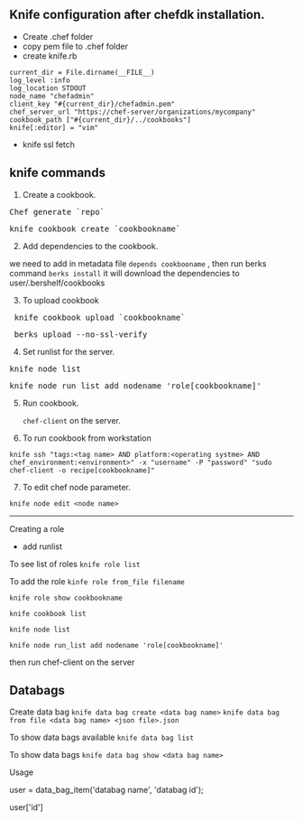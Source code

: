 ## Knife configuration after chefdk installation. 
- Create .chef folder
- copy pem file to .chef folder 
- create knife.rb
```
current_dir = File.dirname(__FILE__)
log_level :info
log_location STDOUT
node_name "chefadmin"
client_key "#{current_dir}/chefadmin.pem"
chef_server_url "https://chef-server/organizations/mycompany"
cookbook_path ["#{current_dir}/../cookbooks"]
knife[:editor] = "vim"
```
- knife ssl fetch 

## knife commands

1. Create a cookbook.
<pre>Chef generate `repo`</pre>
<pre>knife cookbook create `cookbookname`</pre>
2. Add dependencies to the cookbook.

 we need to add in metadata file `depends cookbooname` , then run berks command `berks install` it will download the dependencies to user/.bershelf/cookbooks

3. To upload cookbook
<pre> knife cookbook upload `cookbookname` </pre>
<pre> berks upload --no-ssl-verify </pre>

4. Set runlist for the server.
<pre>knife node list</pre>
<pre>knife node run_list add nodename 'role[cookbookname]' </pre>

5. Run cookbook.

    `chef-client` on the server.

6.  To run cookbook from workstation

`knife ssh "tags:<tag name> AND platform:<operating systme> AND chef_environment:<environment>" -x "username" -P "password" "sudo chef-client -o recipe[cookbookname]"`

7. To edit chef node parameter. 

`knife node edit <node name>`

----------------------------------------------


 Creating a role
   - add runlist

  To see list of roles
   `knife role list`

 To add the role
 `kinfe role from_file filename`

 `knife role show cookbookname`

 `knife cookbook list`



 `knife node list`

 `knife node run_list add nodename 'role[cookbookname]'`


 then run chef-client on the server




## Databags
Create data bag
`knife data bag create <data bag name>`
`knife data bag from file <data bag name> <json file>.json`

To show data bags available
`knife data bag list`

To show data bags
`knife data bag show <data bag name> `

Usage

user = data_bag_item('databag name', 'databag id');

user['id']
